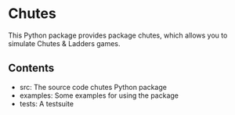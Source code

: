 # Chutes

This Python package provides package chutes, which allows
you to simulate Chutes & Ladders games.

## Contents

- src: The source code chutes Python package
- examples: Some examples for using the package
- tests: A testsuite
